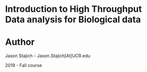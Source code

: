 # Introduction to High Throughput Data analysis for Biological data

# Author
Jason Stajich - Jason.Stajich[At]UCR.edu

2019 - Fall course

